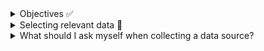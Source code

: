 <details><summary> Objectives ✅ </summary>

During this module, I learned how to describe the various sources of data that are used in data analytics. I became able to describe various types of structured and unstructured data files. Finally, I was able to configure data according to the requirements of an analysis.
</details>

<details><summary> Selecting relevant data 🔎 </summary>

Selecting relevant data is vital in ensuring the validity and reliability of data analysis. It may be necessary to establish new procedures to collect the data required or could also involve combining data from multiple sources into a format that can be analysed. 
</details>

<details><summary> What should I ask myself when collecting a data source? </summary>

1. what data points are necessary to inform my analysis?

2. do i already have access to this data or must i find a dataset from another source?

3. Where are reliable and verifiable sources of this data?

4. How relevant is the data collected and updated

5. How is the data licensed for use, and is there a cost

6. Is the data in a format that i can use, or convert to use with the tools i have available?
</details>
